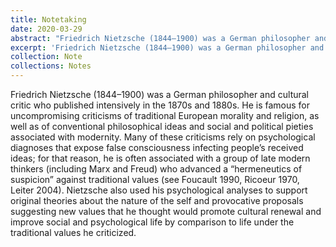 ```yaml
---
title: Notetaking
date: 2020-03-29
abstract: "Friedrich Nietzsche (1844–1900) was a German philosopher and cultural critic who published intensively in the 1870s and 1880s. He is famous for uncompromising criticisms of traditional European morality and religion, as well as of conventional philosophical ideas and social and political pieties associated with modernity. Many of these criticisms rely on psychological diagnoses that expose false consciousness infecting people’s received ideas; for that reason, he is often associated with a group of late modern thinkers (including Marx and Freud) who advanced a “hermeneutics of suspicion” against traditional values (see Foucault 1990, Ricoeur 1970, Leiter 2004). Nietzsche also used his psychological analyses to support original theories about the nature of the self and provocative proposals suggesting new values that he thought would promote cultural renewal and improve social and psychological life by comparison to life under the traditional values he criticized."
excerpt: 'Friedrich Nietzsche (1844–1900) was a German philosopher and cultural critic who published intensively in the 1870s and 1880s.'
collection: Note
collections: Notes
---
```

Friedrich Nietzsche (1844–1900) was a German philosopher and cultural critic who published intensively in the 1870s and 1880s. He is famous for uncompromising criticisms of traditional European morality and religion, as well as of conventional philosophical ideas and social and political pieties associated with modernity. Many of these criticisms rely on psychological diagnoses that expose false consciousness infecting people’s received ideas; for that reason, he is often associated with a group of late modern thinkers (including Marx and Freud) who advanced a “hermeneutics of suspicion” against traditional values (see Foucault 1990, Ricoeur 1970, Leiter 2004). Nietzsche also used his psychological analyses to support original theories about the nature of the self and provocative proposals suggesting new values that he thought would promote cultural renewal and improve social and psychological life by comparison to life under the traditional values he criticized.